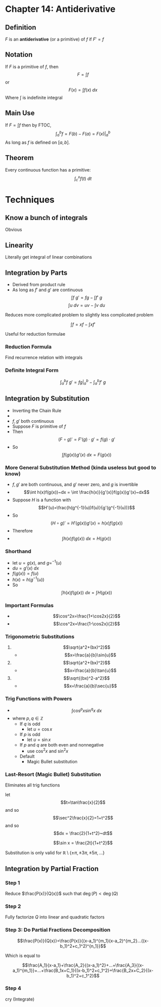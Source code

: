 # Chapter 14: Antiderivative
## Definition
$F$ is an **antiderivative** (or a primitive) of $f$ if $F'=f$

## Notation
If $F$ is a primitive of $f$, then 
	$$F = \int f$$
	or
	$$F(x) = \int f(x)~dx$$
Where $\int$ is indefinite integral

## Main Use
If $F=\int f$ then by FTOC,
	$$\int_a^bf = F(b)-F(a)=F(x)|_a^b$$
As long as $f$ is defined on $[a,b]$.

## Theorem
Every continuous function has a primitive:
	$$\int_c^x f(t)~dt$$

# Techniques
## Know a bunch of integrals
Obvious

## Linearity
Literally get integral of linear combinations

## Integration by Parts
* Derived from product rule
* As long as $f'$ and $g'$ are continuous
$$\int f~g' = fg - \int f'~g$$
$$\int u~dv = uv - \int v~du$$

Reduces more complicated problem to slightly less complicated problem

$$\int f = xf - \int xf'$$

Useful for reduction formulae

### Reduction Formula
Find recurrence relation with integrals

### Definite Integral Form
$$\int_a^b f~g' = fg|_a^b - \int_a^b f'~g$$

## Integration by Substitution
* Inverting the Chain Rule
* 
* $f,g'$ both continuous
* Suppose $F$ is primitive of $f$
* Then $$(F\circ g)'= F'(g)\cdot g'=f(g)\cdot g'$$
* So $$\int f(g(x))g'(x)~dx=F(g(x))$$

### More General Substitution Method (kinda useless but good to know)
* $f,g'$ are both continuous, and $g'$ never zero, and $g$ is invertible
* $$\int h(x)f(g(x))~dx = \int \frac{h(x)}{g'(x)}f(g(x))g'(x)~dx$$
* Suppose $H$ is a function with $$H'(u)=\frac{h(g^{-1}(u))f(u)}{g'(g^{-1}(u))}$$
* So $$(H\circ g)'=H'(g(x))g'(x)=h(x)f(g(x))$$
* Therefore
* $$\int h(x)f(g(x))~dx = H(g(x))$$

### Shorthand
* let $u=g(x)$, and $g=^{-1}(u)$
* $du = g'(x)~dx$
* $f(g(x))=f(u)$
* $h(x) = h(g^{-1}(u))$
* So $$\int h(x)f(g(x))~dx=\int H(g(x))$$

### Important Formulas
* $$\cos^2x=\frac{1+\cos2x}{2}$$
* $$\cos^2x=\frac{1-\cos2x}{2}$$

### Trigonometric Substitutions
1. $$\sqrt{a^2+(bx)^2}$$
	* $$x=\frac{a}{b}\sin{u}$$
2. $$\sqrt{a^2+(bx)^2}$$ 
	* $$x=\frac{a}{b}\tan{u}$$
3. $$\sqrt{(bx)^2-a^2}$$ 
	* $$x=\frac{a}{b}\sec{u}$$

### Trig Functions with Powers
* $$\int\cos^px\sin^qx~dx$$
* where $p,q\in\mathbb{Z}$
	* If $q$ is odd
		* let $u = \cos x$
	* If $p$ is odd
		* let $u = \sin x$
	* If $p$ and $q$ are both even and nonnegative
		* use $\cos^2x$ and $\sin^2x$
	* Default
		* Magic Bullet substitution

### Last-Resort (Magic Bullet) Substitution
Eliminates all trig functions

let $$t=\tan\frac{x}{2}$$
and so $$\sec^2\frac{x}{2}=1+t^2$$
and so $$dx = \frac{2}{1+t^2}~dt$$

$$\sin x = \frac{2t}{1+t^2}$$

Substitution is only valid for $\mathbb{R}\setminus\{\pm\pi,\pm3\pi,\pm5\pi,...\}$

## Integration by Partial Fraction
### Step 1
Reduce $\frac{P(x)}{Q(x)}$ such that $\deg(P)<\deg(Q)$

### Step 2
Fully factorize $Q$ into linear and quadratic factors

### Step 3: Do Partial Fractions Decomposition

$$\frac{P(x)}{Q(x)}=\frac{P(x)}{(x-a_1)^{m_1}(x-a_2)^{m_2}...((x-b_1)^2+c_1^2)^{n_1}}$$

Which is equal to

$$\frac{A_1}{x-a_1}+\frac{A_2}{(x-a_1)^2}+...+\frac{A_3}{(x-a_1)^{m_1}}+...+\frac{B_1x+C_1}{(x-b_1)^2+c_1^2}+\frac{B_2x+C_2}{(x-b_1)^2+c_1^2}$$

### Step 4
cry (Integrate)
